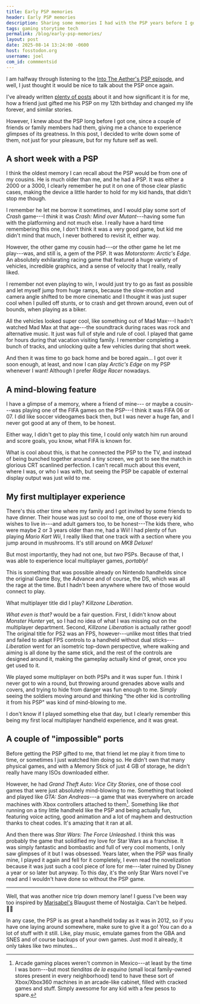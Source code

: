 ```yaml
---
title: Early PSP memories
header: Early PSP memories
description: Sharing some memories I had with the PSP years before I got one for myself!
tags: gaming storytime tech
permalink: /blog/early-psp-memories/
layout: post
date: 2025-08-14 13:24:00 -0600
host: fosstodon.org
username: joel
com_id: commmentsid
---
```


I am halfway through listening to the [Into The Aether's PSP episode](https://intothecast.transistor.fm/episodes/into-the-aether-viii-the-sony-playstation-portable), and well, I just thought it would be nice to talk about the PSP once again.

I've already written [plenty of posts](/tags/psp/) about it and how significant it is for me, how a friend just gifted me his PSP on my 12th birthday and changed my life forever, and similar stories.

However, I knew about the PSP long before I got one, since a couple of friends or family members had them, giving me a chance to experience glimpses of its greatness. In this post, I decided to write down some of them, not just for your pleasure, but for my future self as well.

## A short week with a PSP

I think the oldest memory I can recall about the PSP would be from one of my cousins. He is much older than me, and he had a PSP. It was either a 2000 or a 3000, I clearly remember he put it on one of those clear plastic cases, making the device a little harder to hold for my kid hands, that didn't stop me though.

I remember he let me borrow it sometimes, and I would play some sort of *Crash* game---I *think* it was *Crash: Mind over Mutant*---having some fun with the platforming and not much else. I really have a hard time remembering this one, I don't think it was a very good game, but kid me didn't mind that much, I never bothered to revisit it, either way.

However, the other game my cousin had---or the other game he let me play---was, and still is, a gem of the PSP. It was *Motorstorm: Arctic's Edge*. An absolutely exhilarating racing game that featured a huge variety of vehicles, incredible graphics, and a sense of velocity that I really, really liked.

I remember not even playing to win, I would just try to go as fast as possible and let myself jump from huge ramps, because the slow-motion and camera angle shifted to be more cinematic and I thought it was just super cool when I pulled off stunts, or to crash and get thrown around, even out of bounds, when playing as a biker.

All the vehicles looked super cool, like something out of Mad Max---I hadn't watched Mad Max at that age---the soundtrack during races was rock and alternative music. It just was full of style and rule of cool. I played that game for hours during that vacation visiting family. I remember completing a bunch of tracks, and unlocking quite a few vehicles during that short week.

And then it was time to go back home and be bored again... I got over it soon enough, at least, and now I can play *Arctic's Edge* on my PSP whenever I want! Although I prefer *Ridge Racer* nowadays.

## A mind-blowing feature

I have a glimpse of a memory, where a friend of mine--- or maybe a cousin---was playing one of the FIFA games on the PSP---I think it was FIFA 06 or 07. I did like soccer videogames back then, but I was never a huge fan, and I never got good at any of them, to be honest.

Either way, I didn't get to play this time, I could only watch him run around and score goals, you know, what FIFA is known for.

What is cool about this, is that he connected the PSP to the TV, and instead of being bunched together around a tiny screen, we got to see the match in glorious CRT scanlined perfection. I can't recall much about this event, where I was, or who I was with, but seeing the PSP be capable of external display output was just wild to me.

## My first multiplayer experience

There's this other time where my family and I got invited by some friends to have dinner. Their house was just so cool to me, one of those every kid wishes to live in---and adult gamers too, to be honest---The kids there, who were maybe 2 or 3 years older than me, had a Wii! I had plenty of fun playing *Mario Kart Wii*, I really liked that one track with a section where you jump around in mushrooms. It's still around on *MK8 Deluxe!*

But most importantly, they had not one, but *two* PSPs. Because of that, I was able to experience local multiplayer games, *portably!*

This is something that was possible already on Nintendo handhelds since the original Game Boy, the Advance and of course, the DS, which was all the rage at the time. But I hadn't been anywhere where two of those would connect to play.

What multiplayer title did I play? *Killzone Liberation*.

*What even is that?* would be a fair question. First, I didn't know about *Monster Hunter* yet, so I had no idea of what I was missing out on the multiplayer department. Second, *Killzone Liberation* is actually rather good! The original title for PS2 was an FPS, however---unlike most titles that tried and failed to adapt FPS controls to a handheld without dual sticks---*Liberation* went for an isometric top-down perspective, where walking and aiming is all done by the same stick, and the rest of the controls are designed around it, making the gameplay actually kind of great, once you get used to it.

We played some multiplayer on both PSPs and it was super fun. I think I never got to win a round, but throwing around grenades above walls and covers, and trying to hide from danger was fun enough to me. Simply seeing the soldiers moving around and thinking "the other kid is controlling it from his PSP" was kind of mind-blowing to me.

I don't know if I played something else that day, but I clearly remember this being my first local multiplayer handheld experience, and it was great.

## A couple of "impossible" ports

Before getting the PSP gifted to me, that friend let me play it from time to time, or sometimes I just watched him doing so. He didn't own that many physical games, and with a Memory Stick of just 4 GB of storage, he didn't really have many ISOs downloaded either.

However, he had *Grand Theft Auto: Vice City Stories*, one of those cool games that were just absolutely mind-blowing to me. Something that looked and played like *GTA: San Andreas*---a game that was everywhere on arcade machines with Xbox controllers attached to them[^1]. Something like *that* running on a tiny little handheld like the PSP and being actually fun, featuring voice acting, good animation and a lot of mayhem and destruction thanks to cheat codes. It's amazing that it ran at all.

And then there was *Star Wars: The Force Unleashed*. I think this was probably the game that solidified my love for Star Wars as a franchise. It was simply fantastic and bombastic and full of very cool moments, I only saw glimpses of it but I was obsessed. Years later, when the PSP was finally mine, I played it again and fell for it completely, I even read the novelization because it was just such a cool piece of lore for me---later ruined by Disney a year or so later but anyway. To this day, it's the only Star Wars novel I've read and I wouldn't have done so without the PSP game.

---

Well, that was another nice trip down memory lane! I guess I've been way too inspired by [Marisabel's](https://marisabel.nl) Blaugust theme of Nostalgia. Can't be helped. 🤷‍♂️

In any case, the PSP is as great a handheld today as it was in 2012, so if you have one laying around somewhere, make sure to give it a go! You can do a lot of stuff with it still. Like, play music, emulate games from the GBA and SNES and of course backups of your own games. Just mod it already, it only takes like two minutes...




[^1]: Arcade gaming places weren't common in Mexico---at least by the time I was born---but most *tienditas de la esquina* (small local family-owned stores present in every neighborhood) tend to have these sort of Xbox/Xbox360 machines in an arcade-like cabinet, filled with cracked games and stuff. Simply awesome for any kid with a few pesos to spare.
